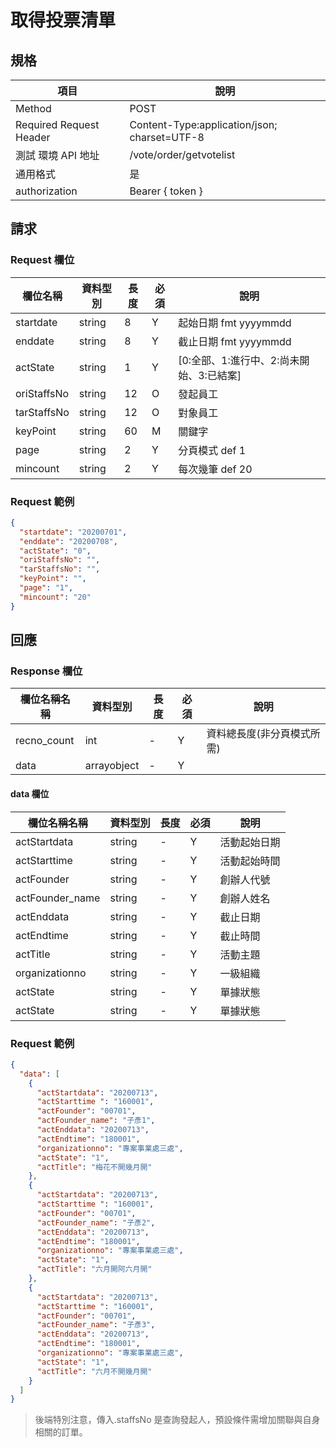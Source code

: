 # 取得投票清單

## 規格

| 項目                    | 說明                                         |
| ----------------------- | -------------------------------------------- |
| Method                  | POST                                         |
| Required Request Header | Content-Type:application/json; charset=UTF-8 |
| 測試 環境 API 地址      | /vote/order/getvotelist                      |
| 通用格式                | 是                                           |
| authorization           | Bearer { token }                             |

## 請求

### Request 欄位

| 欄位名稱    | 資料型別 | 長度 | 必須 | 說明                                     |
| ----------- | -------- | ---- | ---- | ---------------------------------------- |
| startdate   | string   | 8    | Y    | 起始日期 fmt yyyymmdd                    |
| enddate     | string   | 8    | Y    | 截止日期 fmt yyyymmdd                    |
| actState    | string   | 1    | Y    | [0:全部、1:進行中、2:尚未開始、3:已結案] |
| oriStaffsNo | string   | 12   | O    | 發起員工                                 |
| tarStaffsNo | string   | 12   | O    | 對象員工                                 |
| keyPoint    | string   | 60   | M    | 關鍵字                                   |
| page        | string   | 2    | Y    | 分頁模式 def 1                           |
| mincount    | string   | 2    | Y    | 每次幾筆 def 20                          |

### Request 範例

```json
{
  "startdate": "20200701",
  "enddate": "20200708",
  "actState": "0",
  "oriStaffsNo": "",
  "tarStaffsNo": "",
  "keyPoint": "",
  "page": "1",
  "mincount": "20"
}
```

## 回應

### Response 欄位

| 欄位名稱名稱 | 資料型別    | 長度 | 必須 | 說明                       |
| ------------ | ----------- | ---- | ---- | -------------------------- |
| recno_count  | int         | -    | Y    | 資料總長度(非分頁模式所需) |
| data         | arrayobject | -    | Y    |                            |

#### data 欄位

| 欄位名稱名稱    | 資料型別 | 長度 | 必須 | 說明         |
| --------------- | -------- | ---- | ---- | ------------ |
| actStartdata    | string   | -    | Y    | 活動起始日期 |
| actStarttime    | string   | -    | Y    | 活動起始時間 |
| actFounder      | string   | -    | Y    | 創辦人代號   |
| actFounder_name | string   | -    | Y    | 創辦人姓名   |
| actEnddata      | string   | -    | Y    | 截止日期     |
| actEndtime      | string   | -    | Y    | 截止時間     |
| actTitle        | string   | -    | Y    | 活動主題     |
| organizationno  | string   | -    | Y    | 一級組織     |
| actState        | string   | -    | Y    | 單據狀態     |
| actState        | string   | -    | Y    | 單據狀態     |

### Request 範例

```json
{
  "data": [
    {
      "actStartdata": "20200713",
      "actStarttime ": "160001",
      "actFounder": "00701",
      "actFounder_name": "子彥1",
      "actEnddata": "20200713",
      "actEndtime": "180001",
      "organizationno": "專案事業處三處",
      "actState": "1",
      "actTitle": "梅花不開幾月開"
    },
    {
      "actStartdata": "20200713",
      "actStarttime ": "160001",
      "actFounder": "00701",
      "actFounder_name": "子彥2",
      "actEnddata": "20200713",
      "actEndtime": "180001",
      "organizationno": "專案事業處三處",
      "actState": "1",
      "actTitle": "六月開阿六月開"
    },
    {
      "actStartdata": "20200713",
      "actStarttime ": "160001",
      "actFounder": "00701",
      "actFounder_name": "子彥3",
      "actEnddata": "20200713",
      "actEndtime": "180001",
      "organizationno": "專案事業處三處",
      "actState": "1",
      "actTitle": "六月不開幾月開"
    }
  ]
}
```

> 後端特別注意，傳入.staffsNo 是查詢發起人，預設條件需增加關聯與自身相關的訂單。
